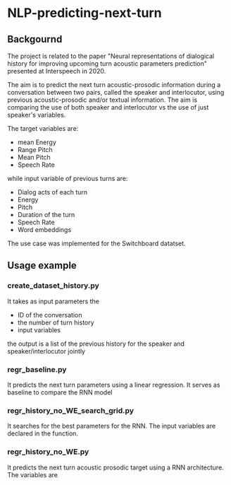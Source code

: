 # NLP-predicting-next-turn

## Backgournd
The project is related to the paper "Neural representations of dialogical history for improving upcoming turn acoustic parameters prediction" presented at Interspeech in 2020. 

The aim is to predict the next turn acoustic-prosodic information during a conversation between two pairs, called the speaker and interlocutor, using previous acoustic-prosodic and/or textual information. 
The aim is comparing the use of both speaker and interlocutor vs the use of just speaker's variables. 

The target variables are:

- mean Energy
- Range Pitch
- Mean Pitch
- Speech Rate 

while input variable of previous turns are:

- Dialog acts of each turn
- Energy
- Pitch 
- Duration of the turn
- Speech Rate
- Word embeddings

The use case was implemented for the Switchboard datatset. 

## Usage example

### create_dataset_history.py

It takes as input parameters the 

- ID of the conversation
- the number of turn history 
- input variables

the output is a list of the previous history for the speaker and speaker/interlocutor jointly

### regr_baseline.py

It predicts the next turn parameters using a linear regression. It serves as baseline to compare the RNN model

### regr_history_no_WE_search_grid.py

It searches for the best parameters for the RNN. The input variables are declared in the function. 

### regr_history_no_WE.py

It predicts the next turn acoustic prosodic target using a RNN architecture. The variables are 



